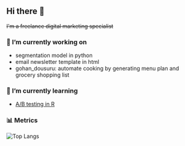 ## Hi there 👋
~~I'm a freelance digital marketing specialist~~

### 🔭 I’m currently working on
- segmentation model in python
- email newsletter template in html
- gohan_dousuru: automate cooking by generating menu plan and grocery shopping list

### 🌱 I’m currently learning
- [A/B testing in R](https://app.datacamp.com/learn/courses/ab-testing-in-r)

### 📊 Metrics
![Top Langs](https://github-readme-stats-eight-ashen-88.vercel.app/api/top-langs/?username=rei620m&layout=compact)

<!--
**rei620m/rei620m** is a ✨ _special_ ✨ repository because its `README.md` (this file) appears on your GitHub profile.

Here are some ideas to get you started:

- 🔭 I’m currently working on ...
- 🌱 I’m currently learning ...
- 👯 I’m looking to collaborate on ...
- 🤔 I’m looking for help with ...
- 💬 Ask me about ...
- 📫 How to reach me: ...
- 😄 Pronouns: ...
- ⚡ Fun fact: ...
-->
